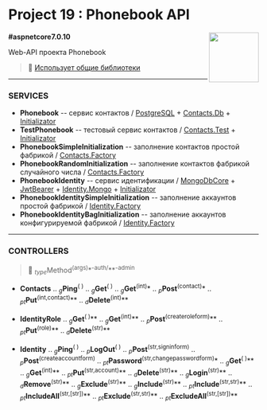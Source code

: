 # Project 19 : Phonebook API

<img align="right" width="100" height="100" src="https://github.com/rozhkovsvyat/Project19.API/assets/71471748/705ea0d8-cfcc-4283-ad34-a8567e31eac4">

**#aspnetcore7.0.10**

Web-API проекта Phonebook

> :link: [Использует общие библиотеки](https://github.com/rozhkovsvyat/Project19.Libs)

---

### SERVICES

* **Phonebook** -- сервис контактов / [PostgreSQL](https://www.nuget.org/packages/Npgsql.EntityFrameworkCore.PostgreSQL) + [Contacts.Db](https://www.nuget.org/packages/RozhkovSvyat.Project19.Models.Contacts.Db/) + [Initializator](https://www.nuget.org/packages/RozhkovSvyat.Project19.Services.Initializator/)
* **TestPhonebook** -- тестовый сервис контактов / [Contacts.Test](https://www.nuget.org/packages/RozhkovSvyat.Project19.Models.Contacts.Test/) + [Initializator](https://www.nuget.org/packages/RozhkovSvyat.Project19.Services.Initializator/)
* **PhonebookSimpleInitialization** -- заполнение контактов простой фабрикой / [Contacts.Factory](https://www.nuget.org/packages/RozhkovSvyat.Project19.Models.Contacts.Factory/)
* **PhonebookRandomInitialization** -- заполнение контактов фабрикой случайного числа / [Contacts.Factory](https://www.nuget.org/packages/RozhkovSvyat.Project19.Models.Contacts.Factory/)
* **PhonebookIdentity** -- сервис идентификации / [MongoDbCore](https://www.nuget.org/packages/AspNetCore.Identity.MongoDbCore/) + [JwtBearer](https://www.nuget.org/packages/Microsoft.AspNetCore.Authentication.JwtBearer/) + [Identity.Mongo](https://www.nuget.org/packages/RozhkovSvyat.Project19.Models.Identity.Mongo/) + [Initializator](https://www.nuget.org/packages/RozhkovSvyat.Project19.Services.Initializator/)
* **PhonebookIdentitySimpleInitialization** -- заполнение аккаунтов простой фабрикой / [Identity.Factory](https://www.nuget.org/packages/RozhkovSvyat.Project19.Models.Identity.Factory/)
* **PhonebookIdentityBagInitialization** -- заполнение аккаунтов конфигурируемой фабрикой / [Identity.Factory](https://www.nuget.org/packages/RozhkovSvyat.Project19.Models.Identity.Factory/)

---

### CONTROLLERS

> :pushpin: <sub>_type_</sub>Method<sup>(args)</sup>*<sup>-auth/</sup>**<sup>-аdmin</sup>

* **Contacts** .. <sub>_g_</sub>**Ping**</sub><sup>( )</sup> .. <sub>_g_</sub>**Get**<sup>( )</sup> .. <sub>_g_</sub>**Get**<sup>(int)</sup>* .. <sub>_p_</sub>**Post**<sup>(contact)</sup>* .. <sub>_pt_</sub>**Put**<sup>(int,contact)</sup>** .. <sub>_d_</sub>**Delete**<sup>(int)</sup>**

* **IdentityRole** .. <sub>_g_</sub>**Get**<sup>( )</sup>** .. <sub>_g_</sub>**Get**<sup>(int)</sup>** .. <sub>_p_</sub>**Post**<sup>(createroleform)</sup>** .. <sub>_pt_</sub>**Put**<sup>(role)</sup>** .. <sub>_d_</sub>**Delete**<sup>(str)</sup>**

* **Identity** .. <sub>_g_</sub>**Ping**<sup>( )</sup> .. <sub>_p_</sub>**LogOut**<sup>( )</sup> .. <sub>_p_</sub>**Post**<sup>(str,signinform)</sup> .. <sub>_p_</sub>**Post**<sup>(createaccountform)</sup> .. <sub>_pt_</sub>**Password**<sup>(str,changepasswordform)</sup>* .. <sub>_g_</sub>**Get**<sup>( )</sup>** .. <sub>_g_</sub>**Get**<sup>(int)</sup>** .. <sub>_pt_</sub>**Put**<sup>(str,account)</sup>** .. <sub>_d_</sub>**Delete**<sup>(str)</sup>** .. <sub>_g_</sub>**Login**<sup>(str)</sup>** .. <sub>_d_</sub>**Remove**<sup>(str)</sup>** .. <sub>_g_</sub>**Exclude**<sup>(str)</sup>** .. <sub>_g_</sub>**Include**<sup>(str)</sup>** .. <sub>_pt_</sub>**Include**<sup>(str,str)</sup>** .. <sub>_pt_</sub>**IncludeAll**<sup>(str,[str])</sup>** .. <sub>_pt_</sub>**Exclude**<sup>(str,str)</sup>** .. <sub>_pt_</sub>**ExcludeAll**<sup>(str,[str])</sup>**
